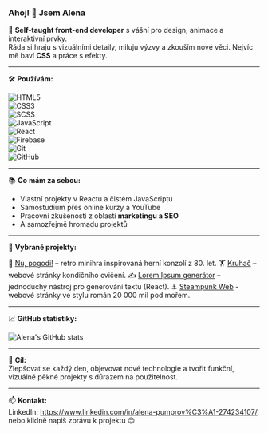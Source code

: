 ### Ahoj! 👋 Jsem Alena

🎨 **Self-taught front-end developer** s vášní pro design, animace a interaktivní prvky.  
Ráda si hraju s vizuálními detaily, miluju výzvy a zkouším nové věci. Nejvíc mě baví **CSS** a práce s efekty.

---

🛠️ **Používám:**

![HTML5](https://img.shields.io/badge/-HTML5-E34F26?logo=html5&logoColor=white&style=flat)  
![CSS3](https://img.shields.io/badge/-CSS3-1572B6?logo=css3&logoColor=white&style=flat)  
![SCSS](https://img.shields.io/badge/-SCSS-CC6699?logo=sass&logoColor=white&style=flat)  
![JavaScript](https://img.shields.io/badge/-JavaScript-F7DF1E?logo=javascript&logoColor=black&style=flat)  
![React](https://img.shields.io/badge/-React-61DAFB?logo=react&logoColor=black&style=flat)  
![Firebase](https://img.shields.io/badge/-Firebase-FFCA28?logo=firebase&logoColor=black&style=flat)  
![Git](https://img.shields.io/badge/-Git-F05032?logo=git&logoColor=white&style=flat)  
![GitHub](https://img.shields.io/badge/-GitHub-181717?logo=github&logoColor=white&style=flat)

---

📚 **Co mám za sebou:**

- Vlastní projekty v Reactu a čistém JavaScriptu
- Samostudium přes online kurzy a YouTube
- Pracovní zkušenosti z oblasti **marketingu a SEO**
- A  samozřejmě hromadu projektů

---

📌 **Vybrané projekty:**

🧩 [Nu, pogodi!](https://github.com/Alena0490/Nu-pogodi) – retro minihra inspirovaná herní konzolí z 80. let.
🏋️ [Kruhač](https://github.com/Alena0490/Kruh-) – webové stránky kondičního cvičení.
✍️ [Lorem Ipsum generátor](https://github.com/Alena0490/Lorem-Ipsum-Generator) – jednoduchý nástroj pro generování textu (React).
⚓ [Steampunk Web](https://github.com/Alena0490/20000-Leagues)  - webové stránky ve stylu román 20 000 mil pod mořem.

---

📈 **GitHub statistiky:**

![Alena's GitHub stats](https://github-readme-stats.vercel.app/api?username=Alena0490&show_icons=true&theme=default)

---

🎯 **Cíl:**  
Zlepšovat se každý den, objevovat nové technologie a tvořit funkční, vizuálně pěkné projekty s důrazem na použitelnost.

---

📫 **Kontakt:**  
LinkedIn: https://www.linkedin.com/in/alena-pumprov%C3%A1-274234107/, 
nebo klidně napiš zprávu k projektu 😊
